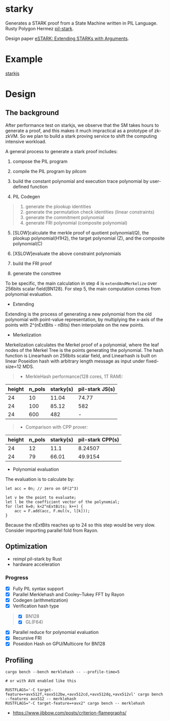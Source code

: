 # starky

Generates a STARK proof from a State Machine written in PIL Language. Rusty Polygon Hermez [pil-stark](https://github.com/0xPolygonHermez/pil-stark).

Design paper [eSTARK: Extending STARKs with Arguments](https://eprint.iacr.org/2023/474.pdf).

# Example

[starkjs](../starkjs)


# Design

## The background
After performance test on starkjs, we observe that the SM takes hours to generate a proof, and this makes it much impractical as a prototype of zk-zkVM.
So we plan to build a stark proving service to shift the computing intensive workload.

A general process to generate a stark proof includes:

1. compose the PIL program

2. compile the PIL program by pilcom

3. build the constant polynomial and execution trace polynomial by user-defined function

4. PIL Codegen
> 1. generate the plookup identities
> 2. generate the permutation check identities (linear constraints)
> 3. generate the commitment polynomial
> 4. generate FRI polynomial (composite polynomial)

5. [SLOW]calculate the merkle proof of quotient polynomial(Q), the plookup polynomial(H1H2), the target polynomial (Z), and the composite polynomial(C)

6. [XSLOW]evaluate the above constraint polynomials

7. build the FRI proof

8. generate the consttree

To be specific, the main calculation in step 4 is `extendAndMerkelize` over 256bits scalar field(BN128). For step 5, the main computation comes from polynomial evaluation.


* Extending

Extending is the process of generating a new polynomial from the old polynomial with point-value representation, by multiplying the x-axis of the points with 2^(nExtBits - nBits) then interpolate on the new points.

* Merkelization

Merkelization calculates the Merkel proof of a polynomial, where the leaf nodes of the Merkel Tree is the points generating the polynomial. The hash function is Linearhash on 256bits scalar field, and Linearhash is built on linear Poseidon hash with arbitrary length message as input under fixed-size=12 MDS.

>* MerkleHash performance(128 cores, 1T RAM):

|height|n_pols| starky(s)|pil-stark JS(s)|
|---|---|---|---|
|24|10|11.04| 74.77|
|24|100| 85.12| 582 |
|24|600| 482 | -|


>* Comparison with CPP prover:

|height|n_pols| starky(s)|pil-stark CPP(s)|
|---|---|---|---|
|24|12|11.1 | 8.24507 |
|24|79| 66.01 |49.9154 |


* Polynomial evaluation

The evaluation is to calculate by:

```
let acc = 0n; // zero on GF(2^3)

let v be the point to evaluate;
let l be the coefficient vector of the polynomial;
for (let k=0; k<2^nExtBits; k++) {
    acc = F.add(acc, F.mul(v, l[k]));
}
```

Because the nExtBits reaches up to 24 so this step would be very slow. Consider importing parallel fold from Rayon. 

## Optimization

* reimpl pil-stark by Rust
* hardware acceleration

### Progress

- [x] Fully PIL syntax support
- [x] Parallel Merklehash and Cooley–Tukey FFT by Rayon
- [x] Codegen (arithmetization)
- [x] Verification hash type
> - [x] BN128
> - [x] GL(F64)
- [x] Parallel reduce for polynomial evaluation
- [x] Recursive FRI
- [x] Poseidon Hash on GPU/Multicore for BN128

## Profiling

```
cargo bench --bench merklehash -- --profile-time=5

# or with AVX enabled like this 

RUSTFLAGS='-C target-feature=+avx512f,+avx512bw,+avx512cd,+avx512dq,+avx512vl' cargo bench --features avx512 -- merklehash
RUSTFLAGS="-C target-feature=+avx2" cargo bench -- merklehash

```


* https://www.jibbow.com/posts/criterion-flamegraphs/


